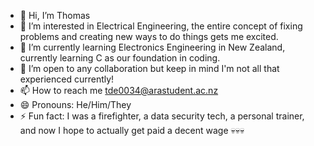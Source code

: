 - 👋 Hi, I’m Thomas
- 👀 I’m interested in Electrical Engineering, the entire concept of fixing problems and creating new ways to do things gets me excited.
- 🌱 I’m currently learning Electronics Engineering in New Zealand, currently learning C as our foundation in coding.
- 💞️ I’m open to any collaboration but keep in mind I'm not all that experienced currently!
- 📫 How to reach me tde0034@arastudent.ac.nz
- 😄 Pronouns: He/Him/They
- ⚡ Fun fact: I was a firefighter, a data security tech, a personal trainer, and now I hope to actually get paid a decent wage 💀💀💀

